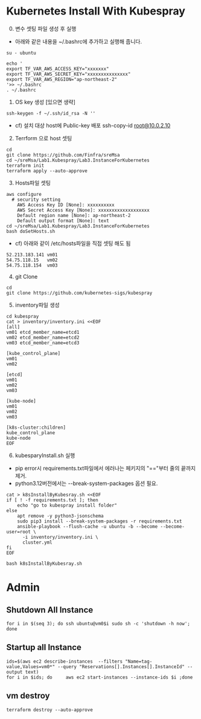 # Kubernetes Install With Kubespray
0. 변수 셋팅 파일 생성 후 실행
* 아래와 같은 내용을 ~/.bashrc에 추가하고 실행해 줍니다.
```
su - ubuntu

echo '
export TF_VAR_AWS_ACCESS_KEY="xxxxxxx"
export TF_VAR_AWS_SECRET_KEY="xxxxxxxxxxxxxxx"
export TF_VAR_AWS_REGION="ap-northeast-2"
'>> ~/.bashrc
. ~/.bashrc
```

1. OS key 생성 [있으면 생략]
```
ssh-keygen -f ~/.ssh/id_rsa -N ''
```
* cf) 설치 대상 host에 Public-key 배포
    ssh-copy-id root@10.0.2.10

2. Terrform 으로 host 셋팅
```
cd
git clone https://github.com/Finfra/sreMsa
cd ~/sreMsa/Lab1.Kubespray/Lab3.InstanceForKubernetes
terraform init
terraform apply --auto-approve
```


3. Hosts파일 셋팅
```
aws configure
  # security setting
    AWS Access Key ID [None]: xxxxxxxxxx
    AWS Secret Access Key [None]: xxxxxxxxxxxxxxxxxxx
    Default region name [None]: ap-northeast-2
    Default output format [None]: text
cd ~/sreMsa/Lab1.Kubespray/Lab3.InstanceForKubernetes
bash doSetHosts.sh
```

* cf) 아래와 같이 /etc/hosts파일을 직접 셋팅 해도 됨
```
52.213.183.141 vm01
54.75.118.15   vm02
54.75.118.154  vm03
```

4. git Clone
```
cd
git clone https://github.com/kubernetes-sigs/kubespray
```

5. inventory파일 생성
```
cd kubespray
cat > inventory/inventory.ini <<EOF
[all]
vm01 etcd_member_name=etcd1
vm02 etcd_member_name=etcd2
vm03 etcd_member_name=etcd3

[kube_control_plane]
vm01
vm02

[etcd]
vm01
vm02
vm03

[kube-node]
vm01
vm02
vm03

[k8s-cluster:children]
kube_control_plane
kube-node
EOF
```

6. kubesparyInstall.sh 실행
* pip error시 requirements.txt파일에서 에러나는 페키지의 "=="부터 줄의 끝까지 제거.
* python3.12버전에서는 --break-system-packages 옵션 필요. 
```
cat > k8sInstallByKubesray.sh <<EOF
if [ ! -f requirements.txt ]; then
    echo "go to kubespray install folder"
else
    apt remove -y python3-jsonschema
    sudo pip3 install --break-system-packages -r requirements.txt
    ansible-playbook --flush-cache -u ubuntu -b --become --become-user=root \
      -i inventory/inventory.ini \
      cluster.yml
fi
EOF

bash k8sInstallByKubesray.sh
```

# Admin
## Shutdown All Instance
```
for i in $(seq 3); do ssh ubuntu@vm0$i sudo sh -c 'shutdown -h now'; done
```
## Startup all Instance
```
ids=$(aws ec2 describe-instances  --filters "Name=tag-value,Values=vm0*" --query "Reservations[].Instances[].InstanceId" --output text)
for i in $ids; do     aws ec2 start-instances --instance-ids $i ;done
```

## vm destroy
```
terraform destroy --auto-approve
```

